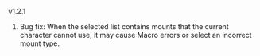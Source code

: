 v1.2.1

1. Bug fix: When the selected list contains mounts that the current character cannot use, it may cause Macro errors or select an incorrect mount type.
